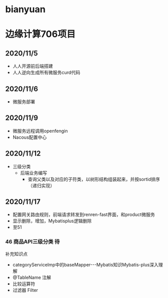 # bianyuan
# 边缘计算706项目
## 2020/11/5
* 人人开源前后端搭建
* 人人逆向生成所有微服务curd代码
## 2020/11/6
* 微服务部署
## 2020/11/9
* 微服务远程调用openfengin
* Nacous配置中心

## 2020/11/12
* 三级分类
	*  后端业务编写
		*  查询父类以及对应的子符类，以树形结构组装起来，并按sortid排序（递归实现）

## 2020/11/17
* 配置网关路由规则，前端请求转发到renren-fast界面，和product微服务
* 显示删除，增加，Mybatisplus逻辑删除 
* 至51
 
### 46 商品API三级分类 待

补充知识点
* categoryServiceImp中的baseMapper---Mybatis知识Mybatis-plus深入理解
* @TableName 注解
* 比较运算符
* 过滤器 Filter
